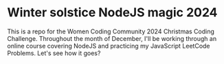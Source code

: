 # Winter solstice NodeJS magic 2024
This is a repo for the Women Coding Community 2024 Christmas Coding Challenge. 
Throughout the month of December, I'll be working through an online course covering NodeJS and practicing my JavaScript LeetCode Problems. Let's see how it goes? 
